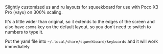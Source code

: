 Slightly customized us and ru layouts for squeekboard for use with Poco X3 Pro (vayu) on 300% scaling.

It's a little wider than original, so it extends to the edges of the screen and also have `comma` key on the default layout, so you don't need to switch to numbers to type it.

Put the yaml file into `~/.local/share/squeekboard/keyboards` and it will work immediately
